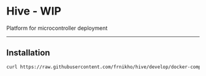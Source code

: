 # Hive - WIP

Platform for microcontroller deployment

----

## Installation

```bash
curl https://raw.githubusercontent.com/frnikho/hive/develop/docker-compose.yml -o ~/hive-app.yml
```